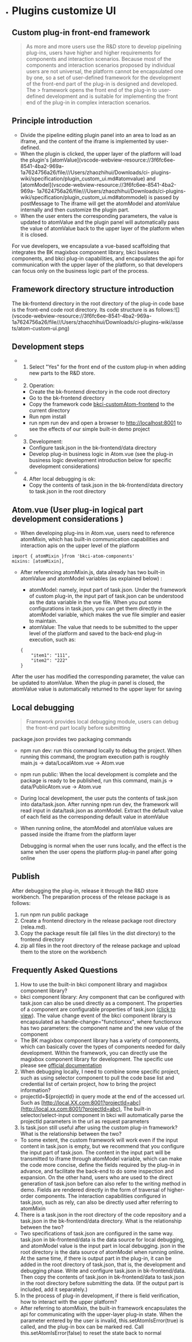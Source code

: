 * # Plugins customize UI

  ## Custom plug-in front-end framework

  > As more and more users use the R&D store to develop pipelining plug-ins, users have higher and higher requirements for components and interaction scenarios.
  > Because most of the components and interaction scenarios proposed by individual users are not universal, the platform cannot be encapsulated one by one, so a set of user-defined framework for the development of the front-end part of the plug-in is designed and developed.
  > The > framework opens the front end of the plug-in to user-defined development and is suitable for implementing the front end of the plug-in in complex interaction scenarios.

  ## Principle introduction

  * Divide the pipeline editing plugin panel into an area to load as an iframe, and the content of the iframe is implemented by user-defined.
  * When the plugin is clicked, the upper layer of the platform will load the plugin's [atomValue](vscode-webview-resource://3f6fc6ee-8541-4ba2-969a-1a7624756a26/file///Users/zhaozhihui/Downloads/ci- plugins-wiki/specification/plugin_custom_ui.md#atomvalue) and [atomModel](vscode-webview-resource://3f6fc6ee-8541-4ba2-969a- 1a7624756a26/file///Users/zhaozhihui/Downloads/ci-plugins-wiki/specification/plugin_custom_ui.md#atommodel) is passed by postMessage to The iframe will get the atomModel and atomValue internally and then customize the plugin part.
  * When the user enters the corresponding parameters, the value is updated to atomValue and the plugin panel will automatically pass the value of atomValue back to the upper layer of the platform when it is closed.

  For vue developers, we encapsulate a vue-based scaffolding that integrates the BK magixbox component library, bkci business components, and bkci plug-in capabilities, and encapsulates the api for communication with the upper layer of the platform, so that developers can focus only on the business logic part of the process.

  ## Framework directory structure introduction

  The bk-frontend directory in the root directory of the plug-in code base is the front-end code root directory.
  Its code structure is as follows:![](vscode-webview-resource://3f6fc6ee-8541-4ba2-969a-1a7624756a26/file///Users/zhaozhihui/Downloads/ci-plugins-wiki/asse ts/atom-custom-ui.png)

  ## Development steps

  * 1. Select "Yes" for the front end of the custom plug-in when adding new parts to the R&D store.

  * 2. Operation:

    * Create the bk-frontend directory in the code root directory
    * Go to the bk-frontend directory
    * Copy the framework code [bkci-customAtom-frontend](https://github.com/ci-plugins/bkci-customAtom-frontend) to the current directory
    * Run npm install
    * run npm run dev and open a browser to [http://localhost:8001](http://localhost:8001/) to see the effects of our simple built-in demo project

  * 3. Development:

    * Configure task.json in the bk-frontend/data directory
    * Develop plug-in business logic in Atom.vue (see the plug-in business logic development introduction below for specific development considerations)

  * 4. After local debugging is ok:

    * Copy the contents of task.json in the bk-frontend/data directory to task.json in the root directory

  ## Atom.vue \(User plug-in logical part development considerations \)

  * When developing plug-ins in Atom.vue, users need to reference atomMixin, which has built-in communication capabilities and interaction apis on the upper level of the platform

  ```text
  import { atomMixin }from 'bkci-atom-components'
  mixins: [atomMixin],
  ```

  * After referencing atomMixin.js, data already has two built-in atomValue and atomModel variables (as explained below) :

    * atomModel: namely, input part of task.json. Under the framework of custom plug-in, the input part of task.json can be understood as the data variable in the vue file. When you put some configurations in task.json, you can get them directly in the atomModel variable, which makes the vue file simpler and easier to maintain.
    * atomValue: The value that needs to be submitted to the upper level of the platform and saved to the back-end plug-in execution, such as:

    ```text
    {
        "item1": "111",
        "item2": "222"
    }
    ```

  After the user has modified the corresponding parameter, the value can be updated to atomValue. When the plug-in panel is closed, the atomValue value is automatically returned to the upper layer for saving

  ## Local debugging

  > Framework provides local debugging module, users can debug the front-end part locally before submitting

  package.json provides two packaging commands

  * npm run dev: run this command locally to debug the project. When running this command, the program execution path is roughly main.js -&gt; data/LocalAtom.vue -&gt; Atom.vue

  * npm run public: When the local development is complete and the package is ready to be published, run this command, main.js -&gt; data/PublicAtom.vue -&gt; Atom.vue

  * During local development, the user puts the contents of task.json into data/task.json. After running npm run dev, the framework will read input in data/task.json as atomModel. Extract the default value of each field as the corresponding default value in atomValue

  * When running online, the atomModel and atomValue values are passed inside the iframe from the platform layer

    

    Debugging is normal when the user runs locally, and the effect is the same when the user opens the platform plug-in panel after going online

  ## Publish

  After debugging the plug-in, release it through the R&D store workbench. The preparation process of the release package is as follows:

  1. run npm run public package
  2. Create a frontend directory in the release package root directory (relea.md).
  3. Copy the package result file \(all files \in the dist directory) to the frontend directory
  4. zip all files in the root directory of the release package and upload them to the store on the workbench

  ## Frequently Asked Questions

  1. How to use the built-in bkci component library and magixbox component library?

  * bkci component library: Any component that can be configured with task.json can also be used directly as a component. The properties of a component are configurable properties of task.json ([click to view](plugin-config.md)). The value change event of the bkci component library is encapsulated as handle-change="functionxxx", where functionxxx has two parameters: the component name and the new value of the component
  * The BK magixbox component library has a variety of components, which can basically cover the types of components needed for daily development. Within the framework, you can directly use the magixbox component library for development. The specific use please see [official documentation](https://bk.tencent.com/docs/document/6.0/130/5946)

  2. When debugging locally, I need to combine some specific project, such as using selector component to pull the code base list and credential list of certain project, how to bring the project information?

  * projectId=${projectId} in query mode at the end of the accessed url. Such as [http://local.XX.com:8001?projectId=abc](http://local.xx.com:8001/?projectId=abc), The built-in selector/select-input component in bkci will automatically parse the projectId parameters in the url as request parameters

  3. Is task.json still useful after using the custom plug-in framework? What is the relationship between the two?

  * To some extent, the custom framework will work even if the input content in task.json is empty, but we recommend that you configure the input part of task.json. The content in the input part will be transmitted to iframe through atomModel variable, which can make the code more concise, define the fields required by the plug-in in advance, and facilitate the back-end to do some inspection and expansion. On the other hand, users who are used to the direct generation of task.json before can also refer to the writing method in demo. Fields are rendered directly in the form of traversal of higher-order components. The interaction capabilities configured in task.json, such as rely, can also be directly used after referring to atomMixin

  4. There is a task.json in the root directory of the code repository and a task.json in the bk-frontend/data directory. What is the relationship between the two?

  * Two specifications of task.json are configured in the same way. task.json in bk-frontend/data is the data source for local debugging, and atomModel value is the input part in local debugging. json in the root directory is the data source of atomModel when running online. At the same time, if there is output part in the plug-in, it can be added in the root directory of task.json, that is, the development and debugging phase. Write and configure task.json in bk-frontend/data. Then copy the contents of task.json in bk-frontend/data to task.json in the root directory before submitting the data. (If the output part is included, add it separately.)

  5. In the process of plug-in development, if there is field verification, how to interact with the upper platform?

  * After referring to atomMixin, the built-in framework encapsulates the api for communicating with the upper-layer plug-in state. When the parameter entered by the user is invalid, this.setAtomIsError\(true\) is called, and the plug-in box can be marked red. Call this.setAtomIsError\(false\) to reset the state back to normal
